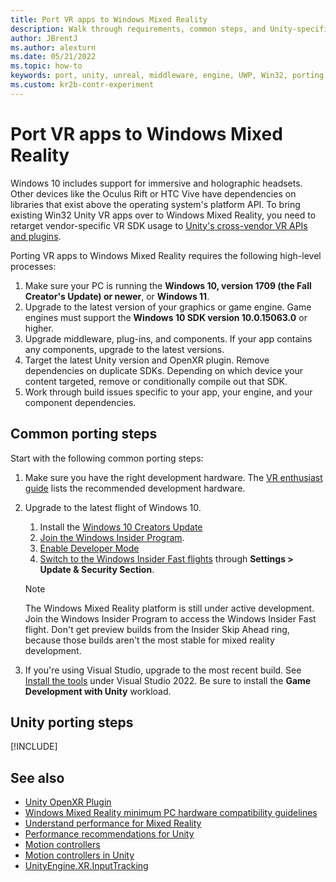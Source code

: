 ```yaml
---
title: Port VR apps to Windows Mixed Reality
description: Walk through requirements, common steps, and Unity-specific steps for porting existing immersive Unity applications to Windows Mixed Reality.
author: JBrentJ
ms.author: alexturn
ms.date: 05/21/2022
ms.topic: how-to
keywords: port, unity, unreal, middleware, engine, UWP, Win32, porting, HoloLens 1st gen, mixed reality headset, windows mixed reality headset, migration, Windows 10, input mapping, 
ms.custom: kr2b-contr-experiment
---
```


# Port VR apps to Windows Mixed Reality

Windows 10 includes support for immersive and holographic headsets. Other devices like the Oculus Rift or HTC Vive have dependencies on libraries that exist above the operating system's platform API. To bring existing Win32 Unity VR apps over to Windows Mixed Reality, you need to retarget vendor-specific VR SDK usage to [Unity's cross-vendor VR APIs and plugins](../unity/choosing-unity-version.md).

Porting VR apps to Windows Mixed Reality requires the following high-level processes:

1. Make sure your PC is running the **Windows 10, version 1709 (the Fall Creator's Update) or newer**, or **Windows 11**.
1. Upgrade to the latest version of your graphics or game engine. Game engines must support the **Windows 10 SDK version 10.0.15063.0** or higher.
1. Upgrade middleware, plug-ins, and components. If your app contains any components, upgrade to the latest versions.
1. Target the latest Unity version and OpenXR plugin. Remove dependencies on duplicate SDKs. Depending on which device your content targeted, remove or conditionally compile out that SDK.
1. Work through build issues specific to your app, your engine, and your component dependencies.

## Common porting steps

Start with the following common porting steps:

1. Make sure you have the right development hardware. The [VR enthusiast guide](/windows/mixed-reality/enthusiast-guide/windows-mixed-reality-minimum-pc-hardware-compatibility-guidelines) lists the recommended development hardware.

1. Upgrade to the latest flight of Windows 10.
   1. Install the [Windows 10 Creators Update](https://www.microsoft.com/software-download/windows10)
   1. [Join the Windows Insider Program](https://insider.windows.com).
   1. [Enable Developer Mode](/windows/uwp/get-started/enable-your-device-for-development)
   1. [Switch to the Windows Insider Fast flights](/archive/blogs/uktechnet/joining-insider-preview) through **Settings > Update & Security Section**.

   > [!NOTE]
   > The Windows Mixed Reality platform is still under active development. Join the Windows Insider Program to access the Windows Insider Fast flight. Don't get preview builds from the Insider Skip Ahead ring, because those builds aren't the most stable for mixed reality development.

1. If you're using Visual Studio, upgrade to the most recent build. See [Install the tools](../install-the-tools.md#installation-checklist) under Visual Studio 2022. Be sure to install the **Game Development with Unity** workload.

## Unity porting steps

[!INCLUDE[](includes/unity-porting-guidance.md)]

## See also

- [Unity OpenXR Plugin](https://docs.unity3d.com/Packages/com.unity.xr.openxr@0.1/manual/index.html)
- [Windows Mixed Reality minimum PC hardware compatibility guidelines](/windows/mixed-reality/enthusiast-guide/windows-mixed-reality-minimum-pc-hardware-compatibility-guidelines)
- [Understand performance for Mixed Reality](../advanced-concepts/understanding-performance-for-mixed-reality.md)
- [Performance recommendations for Unity](../unity/performance-recommendations-for-unity.md)
- [Motion controllers](../../design/motion-controllers.md)
- [Motion controllers in Unity](../unity/motion-controllers-in-unity.md)
- [UnityEngine.XR.InputTracking](https://docs.unity3d.com/ScriptReference/XR.InputTracking.html)

